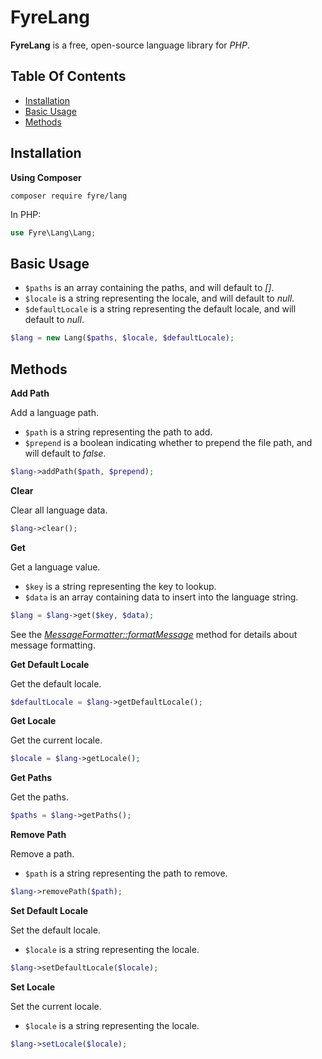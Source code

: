 # FyreLang

**FyreLang** is a free, open-source language library for *PHP*.


## Table Of Contents
- [Installation](#installation)
- [Basic Usage](#basic-usage)
- [Methods](#methods)



## Installation

**Using Composer**

```
composer require fyre/lang
```

In PHP:

```php
use Fyre\Lang\Lang;
```


## Basic Usage

- `$paths` is an array containing the paths, and will default to *[]*.
- `$locale` is a string representing the locale, and will default to *null*.
- `$defaultLocale` is a string representing the default locale, and will default to *null*.

```php
$lang = new Lang($paths, $locale, $defaultLocale);
```


## Methods

**Add Path**

Add a language path.

- `$path` is a string representing the path to add.
- `$prepend` is a boolean indicating whether to prepend the file path, and will default to *false*.

```php
$lang->addPath($path, $prepend);
```

**Clear**

Clear all language data.

```php
$lang->clear();
```

**Get**

Get a language value.

- `$key` is a string representing the key to lookup.
- `$data` is an array containing data to insert into the language string.

```php
$lang = $lang->get($key, $data);
```

See the [*MessageFormatter::formatMessage*](https://www.php.net/manual/en/messageformatter.formatmessage.php) method for details about message formatting.

**Get Default Locale**

Get the default locale.

```php
$defaultLocale = $lang->getDefaultLocale();
```

**Get Locale**

Get the current locale.

```php
$locale = $lang->getLocale();
```

**Get Paths**

Get the paths.

```php
$paths = $lang->getPaths();
```

**Remove Path**

Remove a path.

- `$path` is a string representing the path to remove.

```php
$lang->removePath($path);
```

**Set Default Locale**

Set the default locale.

- `$locale` is a string representing the locale.

```php
$lang->setDefaultLocale($locale);
```

**Set Locale**

Set the current locale.

- `$locale` is a string representing the locale.

```php
$lang->setLocale($locale);
```